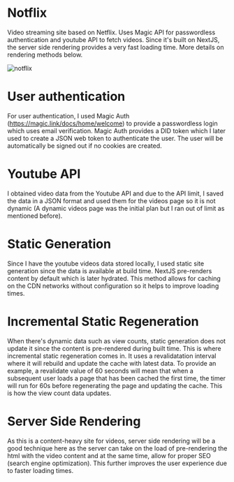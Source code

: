 # Notflix
Video streaming site based on Netflix. Uses Magic API for passwordless authentication and youtube API to fetch videos. Since it's built on NextJS,
the server side rendering provides a very fast loading time. More details on rendering methods below.

![notflix](https://user-images.githubusercontent.com/56903269/209973264-8c485c1b-0ad6-4164-933b-7021eaacd14a.png)

# User authentication
For user authentication, I used Magic Auth (https://magic.link/docs/home/welcome) to provide a passwordless login which uses email verification. Magic Auth provides a DID token which I later used to create a JSON web token to authenticate the user. The user will be automatically be signed out
if no cookies are created.

# Youtube API
I obtained video data from the Youtube API and due to the API limit, I saved the data in a JSON format and used them for the videos page so it is not dynamic (A dynamic videos page was the initial plan but I ran out of limit as mentioned before).

# Static Generation 
Since I have the youtube videos data stored locally, I used static site generation since the data is available at build time. NextJS pre-renders content by default which is later hydrated. This method allows for caching on the CDN networks without configuration so it helps to improve loading times.

# Incremental Static Regeneration 
When there's dynamic data such as view counts, static generation does not update it since the content is pre-rendered during built time. This is where incremental static regeneration comes in. It uses a revalidatation interval where it will rebuild and update the cache with latest data. To provide an example, a revalidate value of 60 seconds will mean that when a subsequent user loads a page that has been cached the first time, the timer will run for 60s before regenerating the page and updating the cache. This is how the view count data updates.

# Server Side Rendering
As this is a content-heavy site for videos, server side rendering will be a good technique here as the server can take on the load of pre-rendering the html with the video content and at the same time, allow for proper SEO (search engine optimization). This further improves the user experience due to faster loading times.
